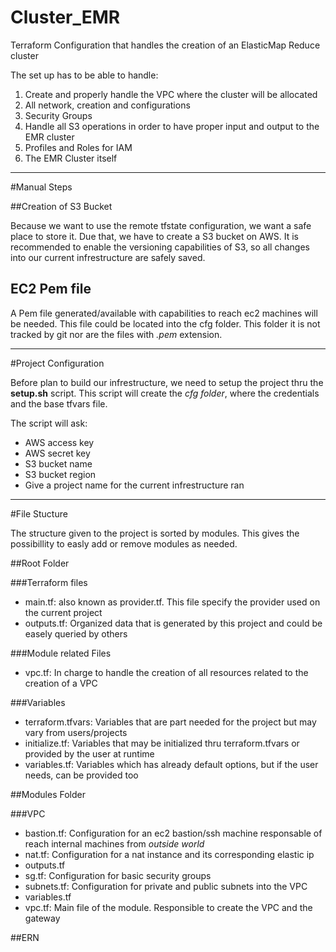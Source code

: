 # Cluster_EMR
Terraform Configuration that handles the creation of an ElasticMap Reduce cluster

The set up has to be able to handle:

1. Create and properly handle the VPC where the cluster will be allocated 
2. All network, creation and configurations
3. Security Groups
4. Handle all S3 operations in order to have proper input and output to the EMR cluster
5. Profiles and Roles for IAM
6. The EMR Cluster itself

---

#Manual Steps

##Creation of S3 Bucket

Because we want to use the remote tfstate configuration, we want a safe place to store it. Due that, we have to create a S3 bucket on AWS. It is recommended to enable the versioning capabilities of S3, so all changes into our current infrestructure are safely saved.

## EC2 Pem file

A Pem file generated/available with capabilities to reach ec2 machines will be needed. This file could be located into the cfg folder. This folder it is not tracked by git nor are the files with *.pem* extension.

---

#Project Configuration 

Before plan to build our infrestructure, we need to setup the project thru the **setup.sh** script. This script will create the *cfg folder*, where the credentials and the base tfvars file.

The script will ask:

* AWS access key
* AWS secret key
* S3 bucket name
* S3 bucket region
* Give a project name for the current infrestructure ran

---

#File Stucture

The structure given to the project is sorted by modules. This gives the possibillity to easly add or remove modules as needed. 

##Root Folder

###Terraform files

* main.tf: also known as provider.tf. This file specify the provider used on the current project
* outputs.tf: Organized data that is generated by this project and could be easely queried by others

###Module related Files
* vpc.tf: In charge to handle the creation of all resources related to the creation of a VPC

###Variables

* terraform.tfvars: Variables that are part needed for the project but may vary from users/projects
* initialize.tf: Variables that may be initialized thru terraform.tfvars or provided by the user at runtime
* variables.tf: Variables which has already default options, but if the user needs, can be provided too

##Modules Folder

###VPC

* bastion.tf: Configuration for an ec2 bastion/ssh machine responsable of reach internal machines from *outside world*
* nat.tf: Configuration for a nat instance and its corresponding elastic ip
* outputs.tf
* sg.tf: Configuration for basic security groups
* subnets.tf: Configuration for private and public subnets into the VPC
* variables.tf
* vpc.tf: Main file of the module. Responsible to create the VPC and the gateway

##ERN
